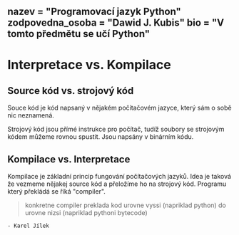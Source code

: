 nazev = "Programovací jazyk Python"
zodpovedna_osoba = "Dawid J. Kubis"
bio = "V tomto předmětu se učí Python"
---
# Interpretace vs. Kompilace

## Source kód vs. strojový kód

Souce kód je kód napsaný v nějakém počítačovém jazyce, který sám o sobě nic neznamená.

Strojový kód jsou přímé instrukce pro počítač, tudíž soubory se strojovým kódem můžeme rovnou spustit. Jsou napsány v binárním kódu.

## Kompilace vs. Interpretace

Kompilace je základní princip fungování počítačových jazyků.
Idea je taková že vezmeme nějakej source kód a přeložíme ho na strojový kód.
Programu který překládá se říká "compiler".

> konkretne compiler preklada kod urovne vyssi (napriklad python) do urovne nizsi (napriklad pythoni bytecode)

	- Karel Jílek
